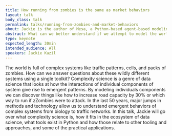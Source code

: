 ```yaml
---
title: How running from zombies is the same as market behaviors
layout: talk
body_class: talk
permalink: talks/running-from-zombies-and-market-behaviors
about: Jackie is the author of Mesa, a Python-based agent-based modeling library, and sits on the Board of the Python Software Foundation. Her day job is working at Capital One. In her spare time she works on her Ph.D in Computational Social Science at George Mason University.   Prior to Capital One she co-founded 18F, was a Presidential Innovation Fellow, and has worked at The Washington Post. She is the co-author of the O’Reilly book, Data Wrangling with Python. She lives in Washington, DC with her husband, daughter, and two dogs.  
abstract: What can we better understand if we attempt to model the world's complexity and emergent behavior? 
type: keynote
expected_length: 30min
intended_audience: All
speakers: Jackie Kazil
---
```


The world is full of complex systems like traffic patterns, cells, and packs of zombies. How can we answer questions about these wildly different systems using a single toolkit? Complexity science is a genre of data science that looks at how the interactions of individual components of system give rise to emergent patterns. By modeling individuals components we can discover things like how to increase road capacity by 30% or which way to run if zZombies were to attack. In the last 50 years, major jumps in methods and technology allow us to understand emergent behaviors of complex systems from biology to traffic networks. In this talk, Jackie will go over what complexity science is, how it fits in the ecosystem of data science, what tools exist in Python and how those relate to other tooling and approaches, and some of the practical applications.  
